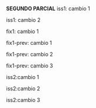 **SEGUNDO PARCIAL**
iss1: cambio 1

iss1: cambio 2

fix1: cambio 1

fix1-prev: cambio 1

fix1-prev: cambio 2

fix1-prev: cambio 3

iss2:cambio 1

iss2:cambio 2

iss2:cambio 3
